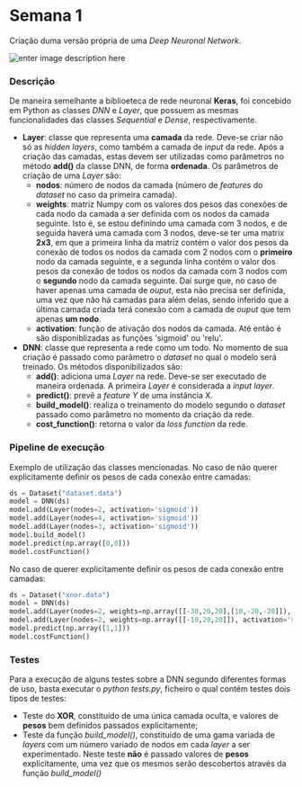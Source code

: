 # Semana 1

Criação duma versão própria de uma *Deep Neuronal Network*.


![enter image description here](https://raw.githubusercontent.com/henriqueparola/Aprendizagem-Profunda/main/Semana_3/images/banner.png)
### Descrição
De maneira semelhante a biblioeteca de rede neuronal **Keras**, foi concebido em Python as classes *DNN* e *Layer*, que possuem as mesmas funcionalidades das classes *Sequential* e *Dense*, respectivamente.
* **Layer**: classe que representa uma **camada** da rede. Deve-se criar não só as *hidden layers*, como também a camada de *input* da rede. Após a criação das camadas, estas devem ser utilizadas como parâmetros no método **add()** da classe DNN, de forma **ordenada**. Os parâmetros de criação de uma *Layer* são:
    * **nodos**: número de nodos da camada (número de *features* do *dataset* no caso da primeira camada).
    * **weights**: matriz Numpy com os valores dos pesos das conexões de cada nodo da camada a ser definida com os nodos da camada seguinte. Isto é, se estou definindo uma camada com 3 nodos, e de seguida haverá uma camada com 3 nodos, deve-se ter uma matrix **2x3**, em que a primeira linha da matriz contém o valor dos pesos da conexão de todos os nodos da camada com 2 nodos com o **primeiro** nodo da camada seguinte, e a segunda linha contém o valor dos pesos da conexão de todos os nodos da camada com 3 nodos com o **segundo** nodo da camada seguinte. Daí surge que, no caso de haver apenas uma camada de *ouput*, esta não precisa ser definida, uma vez que não há camadas para além delas, sendo inferido que a última camada criada terá conexão com a camada de *ouput* que tem apenas **um nodo**.
    * **activation**: função de ativação dos nodos da camada. Até então é são disponiblizadas as funções 'sigmoid' ou 'relu'.
* **DNN**: classe que representa a rede como um todo. No momento de sua criação é passado como parâmetro o *dataset* no qual o modelo será treinado. Os métodos disponibilizados são:
    * **add()**: adiciona uma *Layer* na rede. Deve-se ser executado de maneira ordenada. A primeira *Layer* é considerada a *input layer*.
    * **predict()**: prevê a *feature Y* de uma instância X.
    * **build_model()**: realiza o treinamento do modelo segundo o *dataset* passado como parâmetro no momento da criação da rede.
    * **cost_function()**: retorna o valor da *loss function* da rede. 

### Pipeline de execução

Exemplo de utilização das classes mencionadas. No caso de não querer explicitamente definir os pesos de cada conexão entre camadas:

````python
ds = Dataset("dataset.data")
model = DNN(ds)
model.add(Layer(nodes=2, activation='sigmoid'))
model.add(Layer(nodes=4, activation='sigmoid'))
model.add(Layer(nodes=3, activation='sigmoid'))
model.build_model()
model.predict(np.array([0,0]))
model.costFunction()
````

No caso de querer explicitamente definir os pesos de cada conexão entre camadas:

````python
ds = Dataset("xnor.data")
model = DNN(ds)
model.add(Layer(nodes=2, weights=np.array([[-30,20,20],[10,-20,-20]]), activation='sigmoid'))
model.add(Layer(nodes=2, weights=np.array([[-10,20,20]]), activation='sigmoid')) 
model.predict(np.array([1,1]))
model.costFunction()
````

### Testes
Para a execução de alguns testes sobre a DNN segundo diferentes formas de uso, basta executar o *python *tests.py**, ficheiro o qual contém testes dois tipos de testes:
* Teste do **XOR**, constituído de uma única camada oculta, e valores de **pesos** bem definidos passados explicitamente;
* Teste da função *build_model()*, constituído de uma gama variada de *layers* com um número variado de nodos em cada *layer* a ser experimentado. Neste teste **não** é passado valores de **pesos** explicitamente, uma vez que os mesmos serão descobertos através da função *build_model()*